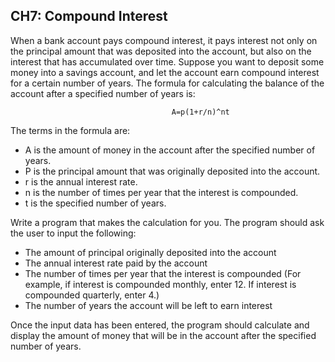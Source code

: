 ## CH7: Compound Interest
When a bank account pays compound interest, it pays interest not only on the principal amount that was deposited into the account, but also on the interest that has accumulated over time. Suppose you want to deposit some money into a savings account, and let the account earn compound interest for a certain number of years. The formula for calculating the balance of the account after a specified number of years is:

                                        A=p(1+r/n)^nt

The terms in the formula are:
-	A is the amount of money in the account after the specified number of years.
-	P is the principal amount that was originally deposited into the account.
-	r is the annual interest rate.
-	n is the number of times per year that the interest is compounded.
-	t is the specified number of years.

Write a program that makes the calculation for you. The program should ask the user to input the following:
-	The amount of principal originally deposited into the account
-	The annual interest rate paid by the account
-	The number of times per year that the interest is compounded (For example, if interest is compounded monthly, enter 12. If interest is compounded quarterly, enter 4.)
-	The number of years the account will be left to earn interest

Once the input data has been entered, the program should calculate and display the amount of money that will be in the account after the specified number of years.
